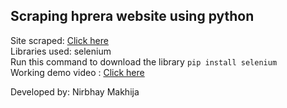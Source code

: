 ## Scraping hprera website using python
Site scraped: [Click here](https://hprera.nic.in/PublicDashboard) <br>
Libraries used: selenium <br>
Run this command to download the library
```pip install selenium``` <br>
Working demo video : [Click here](https://drive.google.com/file/d/1hc5YYfIDcm82OnNsXDNps6KnlWbpxbWv/view?usp=sharing)


Developed by: Nirbhay Makhija
